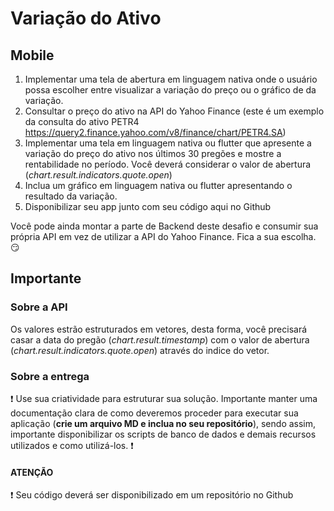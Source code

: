 # Variação do Ativo


## Mobile
1. Implementar uma tela de abertura em linguagem nativa onde o usuário possa escolher entre visualizar a variação do preço ou o gráfico de da variação.
2. Consultar o preço do ativo na API do Yahoo Finance (este é um exemplo da consulta do ativo PETR4 https://query2.finance.yahoo.com/v8/finance/chart/PETR4.SA)
3. Implementar uma tela em linguagem nativa ou flutter que apresente a variação do preço do ativo nos últimos 30 pregões e mostre a rentabilidade no período. Você deverá considerar o valor de abertura (*chart.result.indicators.quote.open*)
4. Inclua um gráfico em linguagem nativa ou flutter apresentando o resultado da variação.
5. Disponibilizar seu app junto com seu código aqui no Github

Você pode ainda montar a parte de Backend deste desafio e consumir sua própria API em vez de utilizar a API do Yahoo Finance. Fica a sua escolha. :smirk:

## Importante
### Sobre a API
Os valores estrão estruturados em vetores, desta forma, você precisará casar a data do pregão (*chart.result.timestamp*) com o valor de abertura (*chart.result.indicators.quote.open*) através do indice do vetor.

### Sobre a entrega
:heavy_exclamation_mark: Use sua criatividade para estruturar sua solução. Importante manter uma documentação clara de como deveremos proceder para executar sua aplicação (__crie um arquivo MD e inclua no seu repositório__), sendo assim, importante disponibilizar os scripts de banco de dados e demais recursos utilizados e como utilizá-los. :heavy_exclamation_mark: 

#### ATENÇÃO
:heavy_exclamation_mark: Seu código deverá ser disponibilizado em um repositório no Github
